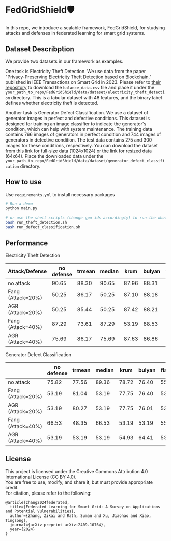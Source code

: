 # FedGridShield🛡️

In this repo, we introduce a scalable framework, FedGridShield, for studying attacks and defenses in federated learning for smart grid systems.

## Dataset Describption

We provide two datasets in our framework as examples.

One task is Electricity Theft Detection. We use data from the paper "Privacy-Preserving Electricity Theft Detection based on Blockchain," published in IEEE Transactions on Smart Grid in 2023. Please refer to [their repository](https://github.com/Lanren9/Electricity-Theft-Detection) to download the `balance_data.csv` file and place it under the `your_path_to_repo/FedGridShield/data/dataset/electricity_theft_detection` directory. This is a tabular dataset with 48 features, and the binary label defines whether electricity theft is detected.

Another task is Generator Defect Classification. We use a dataset of generator images in perfect and defective conditions. This dataset is designed for training an image classifier to indicate the generator's condition, which can help with system maintenance. The training data contains 766 images of generators in perfect condition and 744 images of generators in defective condition. The test data contains 275 and 300 images for these conditions, respectively. You can download the dataset from [this link](https://drive.google.com/file/d/1fZ37PSSCYjQdJkE8Ak4ToSCtnyRxpX2s/view?usp=sharing) for full-size data (1024x1024) or [the link](https://drive.google.com/file/d/1sXlAJw7GioanVht27Uw0O5hhmHT9il2b/view?usp=sharing) for resized data (64x64). Place the downloaded data under the `your_path_to_repo/FedGridShield/data/dataset/generator_defect_classification` directory.
## How to use

Use `requirements.yml` to install necessary packages

```python
# Run a demo
python main.py 
```

```bash
# or use the shell scripts (change gpu ids accordingly) to run the whole experiments
bash run_theft_detection.sh
bash run_defect_classification.sh
```

## Performance

Electricity Theft Detection

|  Attack/Defense     | no defense | trmean | median | krum   | bulyan | flame  | dpfed  | sparsefed |
|---------------------|------------|--------|--------|--------|--------|--------|--------|-----------|
| no attack           | 90.65      | 88.30  | 90.65  | 87.96  | 88.31  | 50.29  | 51.13  | 85.24     |
| Fang (Attack=20%)   | 50.25      | 86.17  | 50.25  | 87.10  | 88.18  | 50.29  | 50.25  | 50.25     |
| AGR (Attack=20%)    | 50.25      | 85.44  | 50.25  | 87.42  | 88.21  | 50.25  | 50.25  | 50.25     |
| Fang (Attack=40%)   | 87.29      | 73.61  | 87.29  | 53.19  | 88.53  | 64.51  | 51.33  | 71.17     |
| AGR (Attack=40%)    | 75.69      | 86.17  | 75.69  | 87.63  | 86.86  | 64.82  | 51.44  | 76.35     |

Generator Defect Classification

|                     | no defense | trmean | median | krum   | bulyan  | flame  | dpfed  | sparsefed |
|---------------------|------------|--------|--------|--------|---------|--------|--------|-----------|
| no attack           | 75.82      | 77.56  | 89.36  | 78.72  | 76.40   | 55.31  | 53.19  | 90.13     |
| Fang (Attack=20%)   | 53.19      | 81.04  | 53.19  | 77.75  | 76.40   | 53.19  | 53.19  | 53.19     |
| AGR (Attack=20%)    | 53.19      | 80.27  | 53.19  | 77.75  | 76.01   | 53.19  | 53.19  | 53.19     |
| Fang (Attack=40%)   | 66.53      | 48.35  | 66.53  | 53.19  | 53.19   | 55.70  | 53.19  | 53.19     |
| AGR (Attack=40%)    | 53.19      | 53.19  | 53.19  | 54.93  | 64.41   | 53.96  | 53.19  | 53.19     |

## License

This project is licensed under the Creative Commons Attribution 4.0 International License (CC BY 4.0).  
You are free to use, modify, and share it, but must provide appropriate credit.  
For citation, please refer to the following:

```
@article{zhang2024federated,
  title={Federated Learning for Smart Grid: A Survey on Applications and Potential Vulnerabilities},
  author={Zhang, Zikai and Rath, Suman and Xu, Jiaohao and Xiao, Tingsong},
  journal={arXiv preprint arXiv:2409.10764},
  year={2024}
}
```